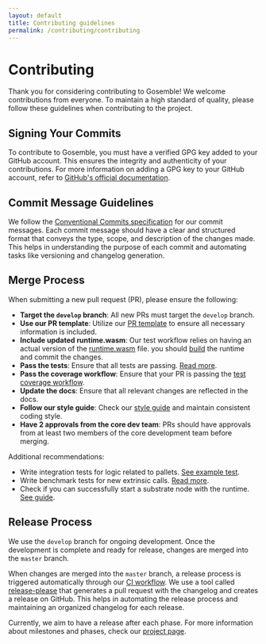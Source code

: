 ```yaml
---
layout: default
title: Contributing guidelines
permalink: /contributing/contributing
---
```


# Contributing

Thank you for considering contributing to Gosemble! We welcome contributions from everyone. To maintain a high standard of quality, please follow these guidelines when contributing to the project.

## Signing Your Commits

To contribute to Gosemble, you must have a verified GPG key added to your GitHub account. This ensures the integrity and authenticity of your contributions. For more information on adding a GPG key to your GitHub account, refer to [GitHub's official documentation](https://docs.github.com/en/github/authenticating-to-github/managing-commit-signature-verification/adding-a-new-gpg-key-to-your-github-account).

## Commit Message Guidelines

We follow the [Conventional Commits specification](https://www.conventionalcommits.org/) for our commit messages. Each commit message should have a clear and structured format that conveys the type, scope, and description of the changes made. This helps in understanding the purpose of each commit and automating tasks like versioning and changelog generation.

## Merge Process

When submitting a new pull request (PR), please ensure the following:

- **Target the `develop` branch**: All new PRs must target the `develop` branch.
- **Use our PR template**: Utilize our [PR template](/.github/PULL_REQUEST_TEMPLATE.md) to ensure all necessary information is included.
- **Include updated runtime.wasm**: Our test workflow relies on having an actual version of the [runtime.wasm](/build/runtime.wasm) file. you should [build](../development/build.md) the runtime and commit the changes.
- **Pass the tests**: Ensure that all tests are passing. [Read more](../development/test.md).
- **Pass the coverage workflow**: Ensure that your PR is passing the [test coverage workflow](/.github/workflows/coverage.yaml).
- **Update the docs**: Ensure that all relevant changes are reflected in the docs.
- **Follow our style guide**: Check our [style guide](./style-guide.md) and maintain consistent coding style.
- **Have 2 approvals from the core dev team**: PRs should have approvals from at least two members of the core development team before merging.

Additional recommendations:
- Write integration tests for logic related to pallets. [See example test](/runtime/balances_set_balance_test.go).
- Write benchmark tests for new extrinsic calls. [Read more](../development/benchmarking.md).
- Check if you can successfully start a substrate node with the runtime. [See guide](../tutorials/start-a-network.md).

## Release Process

We use the `develop` branch for ongoing development. Once the development is complete and ready for release, changes are merged into the `master` branch.

When changes are merged into the `master` branch, a release process is triggered automatically through our [CI workflow](/.github/workflows/release.yaml). We use a tool called [release-please](https://github.com/marketplace/actions/release-please-action) that generates a pull request with the changelog and creates a release on GitHub. This helps in automating the release process and maintaining an organized changelog for each release.

Currently, we aim to have a release after each phase. For more information about milestones and phases, check our [project page](https://github.com/orgs/LimeChain/projects/5/views/8).
